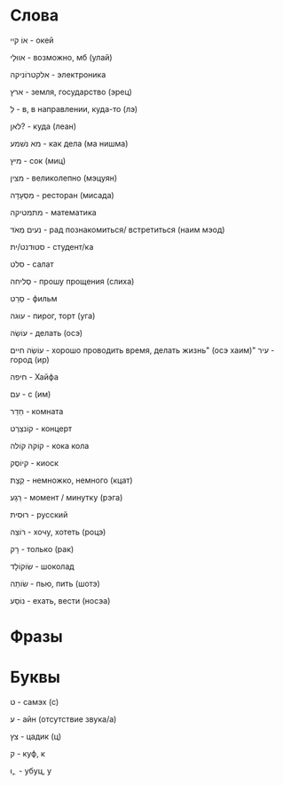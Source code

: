 # Слова
אוֹ קיי - окей

אווּלָי - возможно, мб (улай)

אלקטרוֹניקה - электроника

ארץ - земля, государство (эрец)

לֵ - в, в направлении, куда-то (лэ)

לאן? - куда (леан)

מא נשׁמע - как дела (ма нишма)

מיץ - сок (миц)

מצין - великолепно (мэцуян)

מִסְעָדָה - ресторан (мисада)

מתמטיקה - математика

נעים מְאֹד - рад познакомиться/
встретиться (наим мэод)

סטוּדנט/ית - студент/ка

סלט - салат

סְליחה - прошу прощения (слиха)

סֵרֵט - фильм

עוּגה - пирог, торт (уга)

עוֹשֵׂה - делать (осэ)

עוֹשֵׂה חיים - хорошо проводить время,
 делать жизнь" (осэ хаим)"
עיר - город (ир)

חיפה - Хайфа

עִם - с (им)

חֵדֵר - комната

קוֹנצֵרְט - концерт

קוֹקה קוֹלה - кока кола

קיוֹסְק - киоск

קְצָת - немножко, немного (кцат)

רֵגָע - момент / минутку (рэга)

רוּסית - русский

רוֹצֵה - хочу, хотеть (роцэ)

רָק - только (рак)

שׂוֹקוֹלָד - шоколад

שׂוֹתֵה - пью, пить (шотэ)

נוֹסֵע - ехать, вести (носэа)

# Фразы

# Буквы
ט - самэх (с)

ע - айн (отсутствие звука/а)

צץ - цадик (ц)

ק - куф, к

וּ, ֻ - убуц, у
